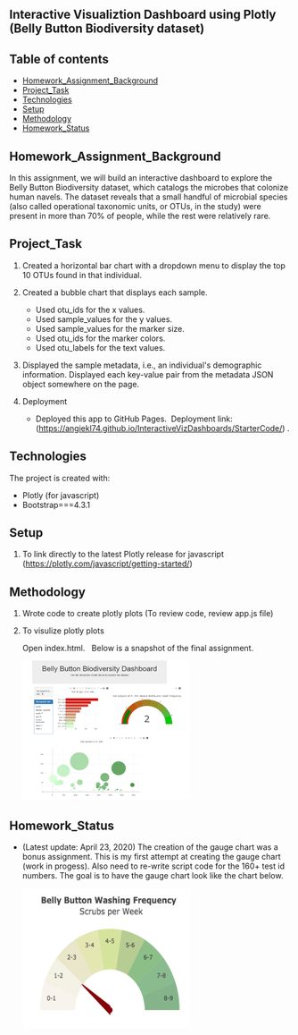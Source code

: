 ## Interactive Visualiztion Dashboard using Plotly (Belly Button Biodiversity dataset) 

## Table of contents
* [Homework_Assignment_Background](##Homework_Assignment_Background)
* [Project_Task](##Project_Task)
* [Technologies](##Technologies)
* [Setup](##setup)
* [Methodology](##Methodology)
* [Homework_Status](##Homework_Status)


## Homework_Assignment_Background

In this assignment, we will build an interactive dashboard to explore the Belly Button Biodiversity dataset, which catalogs the microbes that colonize human navels. The dataset reveals that a small handful of microbial species (also called operational taxonomic units, or OTUs, in the study) were present in more than 70% of people, while the rest were relatively rare.

## Project_Task
1. Created a horizontal bar chart with a dropdown menu to display the top 10 OTUs found in that individual.

2. Created a bubble chart that displays each sample.
    * Used otu_ids for the x values.
    * Used sample_values for the y values.
    * Used sample_values for the marker size.
    * Used otu_ids for the marker colors.
    * Used otu_labels for the text values. 

3. Displayed the sample metadata, i.e., an individual's demographic information. Displayed each key-value pair from the metadata JSON object somewhere on the page.

4. Deployment
    * Deployed this app to GitHub Pages. &nbsp;Deployment link: (https://angiekl74.github.io/InteractiveVizDashboards/StarterCode/) .

## Technologies
The project is created with:
* Plotly (for javascript)
* Bootstrap===4.3.1

## Setup
1. To link directly to the latest Plotly release for javascript (https://plotly.com/javascript/getting-started/) 

## Methodology

1. Wrote code to create plotly plots (To review code, review app.js file)

2. To visulize plotly plots

   Open index.html.  &nbsp; Below is a snapshot of the final assignment.

    <img src="Images/final_hw_image.png"  width="300" height="250">

## Homework_Status

* (Latest update: April 23, 2020) The creation of the gauge chart was a bonus assignment.  This is my first attempt at creating the gauge chart (work in progess).  Also need to re-write script code for the 160+ test id numbers.  The goal is to have the gauge chart look like the chart below.

    <img src="Images/gauge.png"  width="300" height="250">



